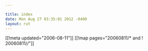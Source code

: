 ```yaml
---

title: index
date: Mon Aug 27 03:35:01 2012 -0400
layout: rut
---
```


[[!meta updated="2006-08-11"]]
[[!map pages="20060811/* and ! 20060811/*/*"]]
